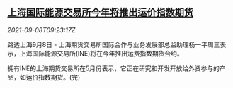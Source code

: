 <!--1631093462000-->
[上海国际能源交易所今年将推出运价指数期货](https://cn.reuters.com/article/shanghai-ine-freight-drv-0908-idCNKBS2G40SR)
------

<div><i>2021-09-08T09:23:17Z</i></div><p>路透上海9月8日 - 上海期货交易所国际合作与业务发展部总监助理杨一平周三表示，上海国际能源交易所(INE)将在今年推出运费指数期货合约。</p><p>拥有INE的上海期货交易所在5月份表示，它正在研究和开发开放给外资参与的产品，如运价指数期货。(完)</p>
